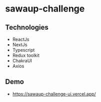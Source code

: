 # sawaup-challenge

## Technologies

- ReactJs
- NextJs
- Typescript
- Redux toolkit
- ChakraUI
- Axios

## Demo

- https://sawaup-challenge-ui.vercel.app/

